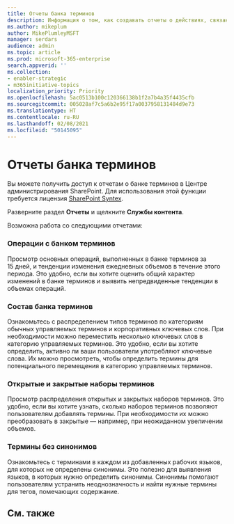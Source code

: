 ```yaml
---
title: Отчеты банка терминов
description: Информация о том, как создавать отчеты о действиях, связанных с банком терминов
ms.author: mikeplum
author: MikePlumleyMSFT
manager: serdars
audience: admin
ms.topic: article
ms.prod: microsoft-365-enterprise
search.appverid: ''
ms.collection:
- enabler-strategic
- m365initiative-topics
localization_priority: Priority
ms.openlocfilehash: 5ac0513b100c120366138b1f2a7b4a35f4435cfb
ms.sourcegitcommit: 005028af7c5a6b2e95f17a0037958131484d9e73
ms.translationtype: HT
ms.contentlocale: ru-RU
ms.lasthandoff: 02/08/2021
ms.locfileid: "50145095"
---
```

# <a name="term-store-reports"></a>Отчеты банка терминов

Вы можете получить доступ к отчетам о банке терминов в Центре администрирования SharePoint. Для использования этой функции требуется лицензия [SharePoint Syntex](index.md).

Разверните раздел **Отчеты** и щелкните **Службы контента**.

Возможна работа со следующими отчетами:

### <a name="term-store-operations"></a>Операции с банком терминов

Просмотр основных операций, выполненных в банке терминов за 15 дней, и тенденции изменения ежедневных объемов в течение этого периода. Это удобно, если вы хотите оценить общий характер изменений в банке терминов и выявить непредвиденные тенденции в объемах операций. 

### <a name="term-store-composition"></a>Состав банка терминов

Ознакомьтесь с распределением типов терминов по категориям обычных управляемых терминов и корпоративных ключевых слов. При необходимости можно переместить несколько ключевых слов в категорию управляемых терминов. Это удобно, если вы хотите определить, активно ли ваши пользователи употребляют ключевые слова. Их можно просмотреть, чтобы определить термины для потенциального перемещения в категорию управляемых терминов.

### <a name="open-and-closed-term-sets"></a>Открытые и закрытые наборы терминов

Просмотр распределения открытых и закрытых наборов терминов. Это удобно, если вы хотите узнать, сколько наборов терминов позволяют пользователям добавлять термины. При необходимости их можно преобразовать в закрытые — например, при неожиданном увеличении объемов. 

### <a name="terms-without-synonyms"></a>Термины без синонимов

Ознакомьтесь с терминами в каждом из добавленных рабочих языков, для которых не определены синонимы. Это полезно для выявления языков, в которых нужно определить синонимы. Синонимы помогают пользователям устранить неоднозначность и найти нужные термины для тегов, помечающих содержание.

## <a name="see-also"></a>См. также



  






